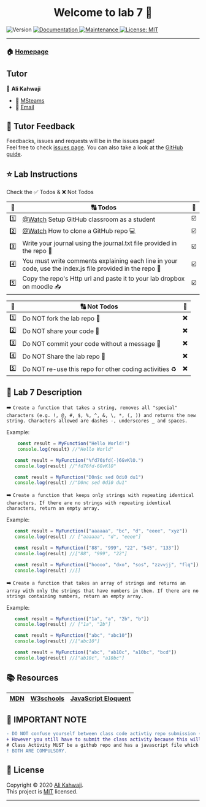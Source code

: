 <h1 align="center">Welcome to lab 7 👋</h1>
<p>
  <img alt="Version" src="https://img.shields.io/badge/version-1.0.0-blue.svg?cacheSeconds=2592000" />
  <a href="https://github.com/alikahwaji/Lab-template#readme" target="_blank">
    <img alt="Documentation" src="https://img.shields.io/badge/documentation-yes-brightgreen.svg" />
  </a>
  <a href="https://github.com/alikahwaji/Lab-template/graphs/commit-activity" target="_blank">
    <img alt="Maintenance" src="https://img.shields.io/badge/Maintained%3F-yes-green.svg" />
  </a>
  <a href="https://github.com/alikahwaji/Lab-template/blob/master/LICENSE" target="_blank">
    <img alt="License: MIT" src="https://img.shields.io/github/license/alikahwaji/lab-template" />
  </a>
</p>

***

### 🏠 [Homepage](https://github.com/alikahwaji/Lab-template#readme)

## Tutor

👤 **Ali Kahwaji**

* :school: [MSteams]()
* :e-mail: [Email]()


## 🤝 Tutor Feedback

Feedbacks, issues and requests will be in the issues page!<br />Feel free to check [issues page](https://github.com/alikahwaji/Lab-template/issues). You can also take a look at the [GitHub guide](https://guides.github.com/).

## ⭐️ Lab Instructions 

Check the :white_check_mark: Todos & :x: Not Todos 

|:1234:|:capital_abcd: Todos|:passport_control:|
|:-:|---|---|
|:one:|[@Watch](https://www.youtube.com/watch?v=fRLZIUxva5Q) Setup GitHub classroom as a student|:ballot_box_with_check:|
|:two:|[@Watch](https://www.youtube.com/watch?v=yXT1ElMEkW8) How to clone a GitHub repo :computer:|:ballot_box_with_check:|
|:three:|Write your journal using the journal.txt file provided in the repo :pencil:|:ballot_box_with_check:|
|:four:|You must write comments explaining each line in your code, use the index.js file provided in the repo :flashlight:|:ballot_box_with_check:|
|:five:|Copy the repo's Http url and paste it to your lab dropbox on moodle :inbox_tray:|:ballot_box_with_check:|

|:1234:|:capital_abcd: Not Todos|:passport_control:|
|:-:|---|---|
|:one:|Do NOT fork the lab repo :trident:|:heavy_multiplication_x:|
|:two:|Do NOT share your code :lock_with_ink_pen:|:heavy_multiplication_x:|
|:three:|Do NOT commit your code without a message :incoming_envelope:|:heavy_multiplication_x:|
|:four:|Do NOT Share the lab repo :closed_lock_with_key:|:heavy_multiplication_x:|
|:five:|Do NOT re-use this repo for other coding activities :recycle:|:heavy_multiplication_x:|

## :page_facing_up: Lab 7 Description

:arrow_right: `Create a function that takes a string, removes all "special" characters (e.g. !, @, #, $, %, ^, &, \, *, (, )) and returns the new string. Characters allowed are dashes -, underscores _ and spaces.`

Example: 
```javascript
    const result = MyFunction("Hello World!")
    console.log(result) //"Hello World"
``` 
```javascript
   const result = MyFunction("%fd76$fd(-)6GvKlO.")
   console.log(result) //"fd76fd-6GvKlO"
```
```javascript
   const result = MyFunction("D0n$c sed 0di0 du1")
   console.log(result) //"D0nc sed 0di0 du1"
```

:arrow_right: `Create a function that keeps only strings with repeating identical characters.
If there are no strings with repeating identical characters, return an empty array.
`

Example:
```javascript
   const result = MyFunction(["aaaaaa", "bc", "d", "eeee", "xyz"])
   console.log(result) // ["aaaaaa", "d", "eeee"]
```
```javascript
   const result = MyFunction(["88", "999", "22", "545", "133"])
   console.log(result) //["88", "999", "22"]
```
```javascript
   const result = MyFunction(["hoooo", "dxo", "sos", "zzvvjj", "flq"])
   console.log(result) //[]
```

:arrow_right: `Create a function that takes an array of strings and returns an array with only the strings that have numbers in them. If there are no strings containing numbers, return an empty array.`

Example:
```javascript
   const result = MyFunction(["1a", "a", "2b", "b"])
   console.log(result) // ["1a", "2b"]
```
```javascript
   const result = MyFunction(["abc", "abc10"])
   console.log(result) //["abc10"]
```
```javascript
   const result = MyFunction(["abc", "ab10c", "a10bc", "bcd"])
   console.log(result) //["ab10c", "a10bc"]
```


## :books: Resources 

|[MDN](https://developer.mozilla.org/en-US/docs/Web/JavaScript)|[W3schools](https://www.w3schools.com/js/default.asp)|[JavaScript Eloquent](https://eloquentjavascript.net/)|
|---|---|---|

## :loudspeaker: IMPORTANT NOTE
```diff
- DO NOT confuse yourself between class code activtiy repo submission (which is not marked) and lab repo submission (which is marked!). 
+ However you still have to submit the class activity because this will show your commitmant in class. The lab submission is your homework. 
# Class Activity MUST be a github repo and has a javascript file which will be your playground for your learning, it does not need to have a journal.
! BOTH ARE COMPULSORY. 
```

## 📝 License

Copyright © 2020 [Ali Kahwaji](https://github.com/alikahwaji).<br />
This project is [MIT](https://github.com/alikahwaji/Lab-template/blob/master/LICENSE) licensed.

***
